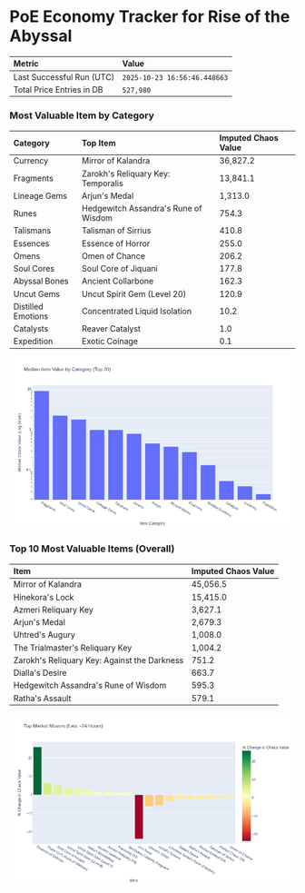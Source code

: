 # PoE Economy Tracker for Rise of the Abyssal

<!-- START_MAINTENANCE -->
| Metric | Value |
|:---|:---|
| Last Successful Run (UTC) | `2025-10-23 16:56:46.448663` |
| Total Price Entries in DB | `527,980` |

<!-- END_MAINTENANCE -->

<!-- START_DATAFRAME_DEBUG -->
<!-- END_DATAFRAME_DEBUG -->

<!-- START_CATEGORY_ANALYSIS -->
### Most Valuable Item by Category
| Category | Top Item | Imputed Chaos Value |
| :--- | :--- | :--- |
| Currency | Mirror of Kalandra | 36,827.2 |
| Fragments | Zarokh's Reliquary Key: Temporalis | 13,841.1 |
| Lineage Gems | Arjun's Medal | 1,313.0 |
| Runes | Hedgewitch Assandra's Rune of Wisdom | 754.3 |
| Talismans | Talisman of Sirrius | 410.8 |
| Essences | Essence of Horror | 255.0 |
| Omens | Omen of Chance | 206.2 |
| Soul Cores | Soul Core of Jiquani | 177.8 |
| Abyssal Bones | Ancient Collarbone | 162.3 |
| Uncut Gems | Uncut Spirit Gem (Level 20) | 120.9 |
| Distilled Emotions | Concentrated Liquid Isolation | 10.2 |
| Catalysts | Reaver Catalyst | 1.0 |
| Expedition | Exotic Coinage | 0.1 |


![Category Analysis Chart](charts/category_analysis.png)
<!-- END_ANALYSIS -->

<!-- START_ANALYSIS -->
### Top 10 Most Valuable Items (Overall)
| Item | Imputed Chaos Value |
| :--- | :--- |
| Mirror of Kalandra | 45,056.5 |
| Hinekora's Lock | 15,415.0 |
| Azmeri Reliquary Key | 3,627.1 |
| Arjun's Medal | 2,679.3 |
| Uhtred's Augury | 1,008.0 |
| The Trialmaster's Reliquary Key | 1,004.2 |
| Zarokh's Reliquary Key: Against the Darkness | 751.2 |
| Dialla's Desire | 663.7 |
| Hedgewitch Assandra's Rune of Wisdom | 595.3 |
| Ratha's Assault | 579.1 |


![Market Movers Chart](charts/market_movers.png)
<!-- END_ANALYSIS -->
